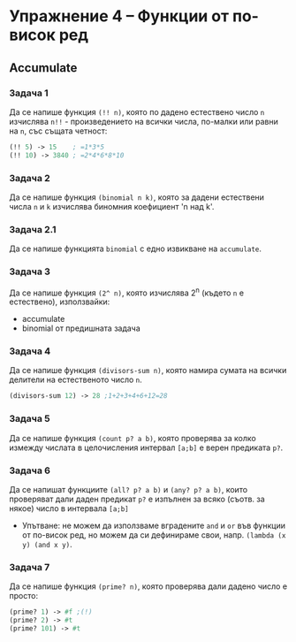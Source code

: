 # Упражнение 4 – Функции от по-висок ред

## Accumulate

### Задача 1
Да се напише функция `(!! n)`, която по дадено естествено число `n` изчислява `n!!` - произведението на всички числа, по-малки или равни на `n`, със същата четност:

```scheme
(!! 5) -> 15    ; =1*3*5
(!! 10) -> 3840 ; =2*4*6*8*10
```

### Задача 2
Да се напише функция `(binomial n k)`, която за дадени естествени числа `n` и `k` изчислява биномния коефициент 'n над k'.

### Задача 2.1
Да се напише функцията `binomial` с едно извикване на `accumulate`.

### Задача 3
Да се напише функция `(2^ n)`, която изчислява 2<sup>n</sup> (където `n` е естествено), използвайки:
- accumulate
- binomial от предишната задача

### Задача 4
Да се напише функция `(divisors-sum n)`, която намира сумата на всички делители на естественото число `n`.

```scheme
(divisors-sum 12) -> 28 ;1+2+3+4+6+12=28
```
### Задача 5
Да се напише функция `(count p? a b)`, която проверява за колко измежду числата в целочисления интервал `[a;b]` е верен предиката `p?`.

### Задача 6
Да се напишат функциите `(all? p? a b)` и `(any? p? a b)`, които проверяват дали даден предикат `p?` е изпълнен за всяко (съотв. за някое) число в интервала `[a;b]`
- Упътване: не можем да използваме вградените `and` и `or` във функции от по-висок ред, но можем да си дефинираме свои, напр. `(lambda (x y) (and x y)`.

### Задача 7
Да се напише функция `(prime? n)`, която проверява дали дадено число е просто:

```scheme
(prime? 1) -> #f ;(!)
(prime? 2) -> #t
(prime? 101) -> #t
```
